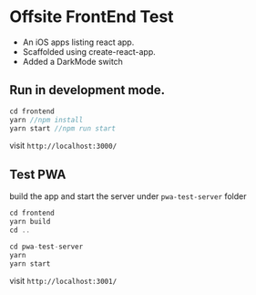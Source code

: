 # Offsite FrontEnd Test

- An iOS apps listing react app.
- Scaffolded using create-react-app.
- Added a DarkMode switch

## Run in development mode.

```javascript
cd frontend
yarn //npm install
yarn start //npm run start
```

visit `http://localhost:3000/`

## Test PWA

build the app and start the server under `pwa-test-server` folder

```javascript
cd frontend
yarn build
cd ..

cd pwa-test-server
yarn
yarn start
```

visit `http://localhost:3001/`
